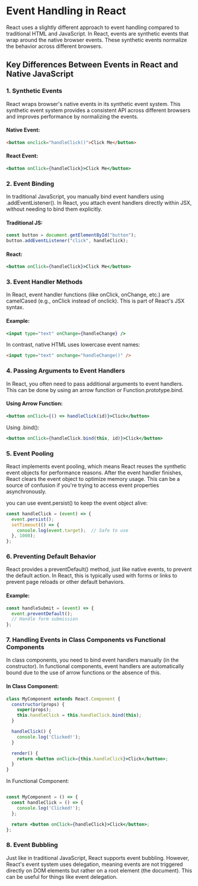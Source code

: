 # Event Handling in React

React uses a slightly different approach to event handling compared to traditional HTML and JavaScript. In React, events are synthetic events that wrap around the native browser events. These synthetic events normalize the behavior across different browsers.

## Key Differences Between Events in React and Native JavaScript

### 1. **Synthetic Events**
React wraps browser's native events in its synthetic event system. This synthetic event system provides a consistent API across different browsers and improves performance by normalizing the events.

#### Native Event:
```html
<button onclick="handleClick()">Click Me</button>
```
#### React Event:
```jsx
<button onClick={handleClick}>Click Me</button>
```

### 2. Event Binding
In traditional JavaScript, you manually bind event handlers using .addEventListener(). In React, you attach event handlers directly within JSX, without needing to bind them explicitly.

#### Traditional JS:
```js
const button = document.getElementById("button");
button.addEventListener("click", handleClick);
```
#### React:
```jsx
<button onClick={handleClick}>Click Me</button>
```

### 3. Event Handler Methods
In React, event handler functions (like onClick, onChange, etc.) are camelCased (e.g., onClick instead of onclick). This is part of React's JSX syntax.

#### Example:
```jsx
<input type="text" onChange={handleChange} />
```
In contrast, native HTML uses lowercase event names:
```html
<input type="text" onchange="handleChange()" />
```

### 4. Passing Arguments to Event Handlers
In React, you often need to pass additional arguments to event handlers. This can be done by using an arrow function or Function.prototype.bind.

#### Using Arrow Function:
```jsx
<button onClick={() => handleClick(id)}>Click</button>
```

Using .bind():
```jsx
<button onClick={handleClick.bind(this, id)}>Click</button>
```
### 5. Event Pooling
React implements event pooling, which means React reuses the synthetic event objects for performance reasons. After the event handler finishes, React clears the event object to optimize memory usage. This can be a source of confusion if you're trying to access event properties asynchronously.

you can use event.persist() to keep the event object alive:
```jsx
const handleClick = (event) => {
  event.persist();
  setTimeout(() => {
    console.log(event.target);  // Safe to use
  }, 1000);
};
```
### 6. Preventing Default Behavior
React provides a preventDefault() method, just like native events, to prevent the default action. In React, this is typically used with forms or links to prevent page reloads or other default behaviors.

#### Example:
```jsx
const handleSubmit = (event) => {
  event.preventDefault();
  // Handle form submission
};
```
### 7. Handling Events in Class Components vs Functional Components
In class components, you need to bind event handlers manually (in the constructor). In functional components, event handlers are automatically bound due to the use of arrow functions or the absence of this.

#### In Class Component:
```jsx
class MyComponent extends React.Component {
  constructor(props) {
    super(props);
    this.handleClick = this.handleClick.bind(this);
  }

  handleClick() {
    console.log('Clicked!');
  }

  render() {
    return <button onClick={this.handleClick}>Click</button>;
  }
}
```

In Functional Component:
```jsx

const MyComponent = () => {
  const handleClick = () => {
    console.log('Clicked!');
  };

  return <button onClick={handleClick}>Click</button>;
};
```

### 8. Event Bubbling
Just like in traditional JavaScript, React supports event bubbling. However, React's event system uses delegation, meaning events are not triggered directly on DOM elements but rather on a root element (the document). This can be useful for things like event delegation.

